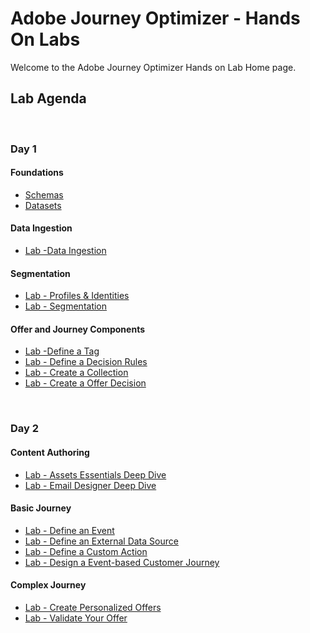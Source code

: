 # Adobe Journey Optimizer - Hands On Labs

Welcome to the Adobe Journey Optimizer Hands on Lab Home page.

## Lab Agenda

&nbsp;

### Day 1

#### Foundations

- [Schemas](Foundations/Schemas.md)
- [Datasets](Foundations/Datasets.md)

#### Data Ingestion

- [Lab -Data Ingestion](Foundations/Ingestion.md)

#### Segmentation

- [Lab - Profiles & Identities ](Foundations/Profiles.md)
- [Lab - Segmentation](Foundations/Segments.md)

#### Offer and Journey Components

- [Lab -Define a Tag](Offer%20Decisioning%20Engine/Exercise1-Tags.md)
- [Lab - Define a Decision Rules](Offer%20Decisioning%20Engine/Exercise3-DecisionRules.md)
- [Lab - Create a Collection](Offer%20Decisioning%20Engine/Exercise6-Collections.md)
- [Lab - Create a Offer Decision](Offer%20Decisioning%20Engine/Exercise7-OfferActivity.md)

&nbsp;

### Day 2

#### Content Authoring

- [Lab - Assets Essentials Deep Dive](Content%20Authoring/Assets%20Essentials%20Deep%20Dive.md)
- [Lab - Email Designer Deep Dive](Content%20Authoring/Email%20Designer%20Deep%20Dive.md)

#### Basic Journey

- [Lab - Define an Event](Journey%20Orchestration/Exercise1-Events.md)
- [Lab - Define an External Data Source](Journey%20Orchestration/Exercise2-DataSources.md)
- [Lab - Define a Custom Action](Journey%20Orchestration/Exercise3-Action.md)
- [Lab - Design a Event-based Customer Journey](Journey%20Orchestration/Exercise4-Journey.md)

#### Complex Journey

- [Lab - Create Personalized Offers](Exercise4-PersonalizedOffers.md)
- [Lab - Validate Your Offer ](Offer%20Decisioning%20Engine/Exercise8-ValidateOffer.md)
